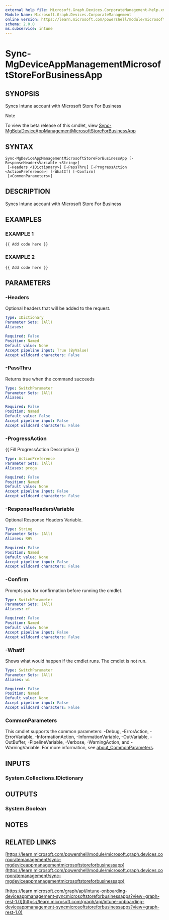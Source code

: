 ```yaml
---
external help file: Microsoft.Graph.Devices.CorporateManagement-help.xml
Module Name: Microsoft.Graph.Devices.CorporateManagement
online version: https://learn.microsoft.com/powershell/module/microsoft.graph.devices.corporatemanagement/sync-mgdeviceappmanagementmicrosoftstoreforbusinessapp
schema: 2.0.0
ms.subservice: intune
---
```


# Sync-MgDeviceAppManagementMicrosoftStoreForBusinessApp

## SYNOPSIS
Syncs Intune account with Microsoft Store For Business

> [!NOTE]
> To view the beta release of this cmdlet, view [Sync-MgBetaDeviceAppManagementMicrosoftStoreForBusinessApp](/powershell/module/Microsoft.Graph.Beta.Devices.CorporateManagement/Sync-MgBetaDeviceAppManagementMicrosoftStoreForBusinessApp?view=graph-powershell-beta)

## SYNTAX

```
Sync-MgDeviceAppManagementMicrosoftStoreForBusinessApp [-ResponseHeadersVariable <String>]
 [-Headers <IDictionary>] [-PassThru] [-ProgressAction <ActionPreference>] [-WhatIf] [-Confirm]
 [<CommonParameters>]
```

## DESCRIPTION
Syncs Intune account with Microsoft Store For Business

## EXAMPLES

### EXAMPLE 1
```
{{ Add code here }}
```

### EXAMPLE 2
```
{{ Add code here }}
```

## PARAMETERS

### -Headers
Optional headers that will be added to the request.

```yaml
Type: IDictionary
Parameter Sets: (All)
Aliases:

Required: False
Position: Named
Default value: None
Accept pipeline input: True (ByValue)
Accept wildcard characters: False
```

### -PassThru
Returns true when the command succeeds

```yaml
Type: SwitchParameter
Parameter Sets: (All)
Aliases:

Required: False
Position: Named
Default value: False
Accept pipeline input: False
Accept wildcard characters: False
```

### -ProgressAction
{{ Fill ProgressAction Description }}

```yaml
Type: ActionPreference
Parameter Sets: (All)
Aliases: proga

Required: False
Position: Named
Default value: None
Accept pipeline input: False
Accept wildcard characters: False
```

### -ResponseHeadersVariable
Optional Response Headers Variable.

```yaml
Type: String
Parameter Sets: (All)
Aliases: RHV

Required: False
Position: Named
Default value: None
Accept pipeline input: False
Accept wildcard characters: False
```

### -Confirm
Prompts you for confirmation before running the cmdlet.

```yaml
Type: SwitchParameter
Parameter Sets: (All)
Aliases: cf

Required: False
Position: Named
Default value: None
Accept pipeline input: False
Accept wildcard characters: False
```

### -WhatIf
Shows what would happen if the cmdlet runs.
The cmdlet is not run.

```yaml
Type: SwitchParameter
Parameter Sets: (All)
Aliases: wi

Required: False
Position: Named
Default value: None
Accept pipeline input: False
Accept wildcard characters: False
```

### CommonParameters
This cmdlet supports the common parameters: -Debug, -ErrorAction, -ErrorVariable, -InformationAction, -InformationVariable, -OutVariable, -OutBuffer, -PipelineVariable, -Verbose, -WarningAction, and -WarningVariable. For more information, see [about_CommonParameters](http://go.microsoft.com/fwlink/?LinkID=113216).

## INPUTS

### System.Collections.IDictionary
## OUTPUTS

### System.Boolean
## NOTES

## RELATED LINKS

[https://learn.microsoft.com/powershell/module/microsoft.graph.devices.corporatemanagement/sync-mgdeviceappmanagementmicrosoftstoreforbusinessapp](https://learn.microsoft.com/powershell/module/microsoft.graph.devices.corporatemanagement/sync-mgdeviceappmanagementmicrosoftstoreforbusinessapp)

[https://learn.microsoft.com/graph/api/intune-onboarding-deviceappmanagement-syncmicrosoftstoreforbusinessapps?view=graph-rest-1.0](https://learn.microsoft.com/graph/api/intune-onboarding-deviceappmanagement-syncmicrosoftstoreforbusinessapps?view=graph-rest-1.0)




